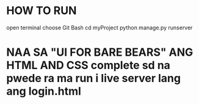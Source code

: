 # HOW TO RUN
open terminal
choose Git Bash
cd myProject
python manage.py runserver


# NAA SA "UI FOR BARE BEARS" ANG HTML AND CSS complete sd na pwede ra ma run i live server lang ang login.html

